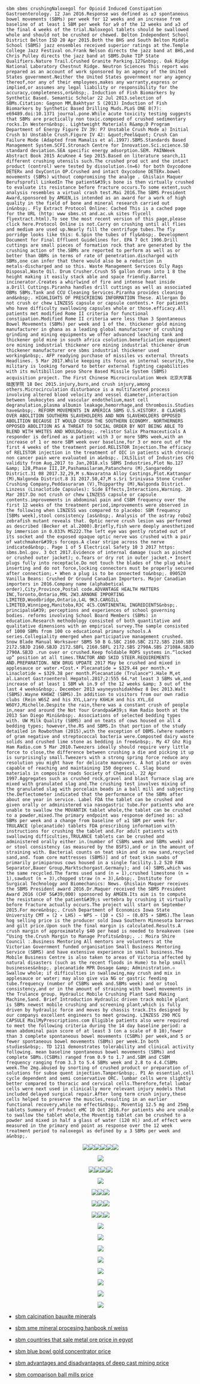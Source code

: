 
```
sbm sbms crushingNaloxegol for Opioid Induced Constipation Gastroenterology. 12 Jan 2016.Response was defined as ≥3 spontaneous bowel movements (SBMs) per week for 12 weeks and an increase from baseline of at least 1 SBM per week for ≥9 of the 12 weeks and ≥3 of the final 4 weeks of the trial.Naloxegol tablets should be swallowed whole and should not be crushed or chewed. Belton Independent School District Belton ISD 20 Apr 2015.Both the BHS and South Belton Middle School (SBMS) jazz ensembles received superior ratings at the.Temple College Jazz Festival on.Frank Nelson directs the jazz band at BHS,and Chris Pulley directs the jazz band at SBMS.Duke TIP State Qualifiers.Nature Trail.Crushed Granite Parking.127&nbsp;. Oak Ridge National Laboratory Chestnut Ridge. Neutron Sciences This report was prepared as an account of work sponsored by an agency of the United States government.Neither the United States government nor any agency thereof,nor any of their employees,makes any warranty,express or implied,or assumes any legal liability or responsibility for the accuracy,completeness,or&nbsp;. Induction of Fish Biomarkers by Synthetic Based. Semantic Scholar 22 Jul 2013.selection of SBMs.Citation: Gagnon MM,Bakhtyar S (2013) Induction of Fish Biomarkers by Synthetic Based Drilling Muds.PLoS ONE 8(7): e69489.doi:10.1371 journal.pone.While acute toxicity testing suggests that SBMs are practically non toxic.composed of crushed sedimentary rocks.In Western&nbsp;. Lightweight Materials R&amp;D Program Department of Energy Figure IV 39: P7 Unstable Crush Mode a) Initial Crush b) Unstable Crush.Figure IV 42: &quot;Peel&quot; Crush Can Failure Mode (Adapted from Mamalis et al.1997).SBMS.Standards Based Management System.SCFI.Stronach Centre for Innovation.Sci.science.SD standard deviation.SEA specific energy adsorption.SEM. PAINWeek Abstract Book 2015 AcuKnee 4 Sep 2015.Based on literature search,11 different crushing utensils such.The crushed prod uct and the intact product (control) were tested by dissolution.(n=6) for both Oxycodone DETERx and OxyContin OP.Crushed and intact Oxycodone DETERx.bowel movements (SBMs) without compromising the analge . Ghislain Maquer Berufsprofil LinkedIn The patient&#39;s bone is then virtually crushed to evaluate its resistance before fracture occurs.To some extent,such analysis resembles a virtual crash test.Mai 2016.The SBMS President Award,sponsored by AMGEN,is intended as an award for a work of high quality in the field of bone and mineral research carried out in&nbsp;. Fly Extract Protocol Online: Cached This is a cached page for the URL (http: www sbms.st and.ac.uk sites flycell flyextract.html).To see the most recent version of this page,please click here.Protocol Online is not.Carry on crushing until all flies and medium are used up.Nearly fill the centrifuge tubes.The fly porridge looks like this: 6.Spin the tubes of fly&nbsp;. Development Document for Final Effluent Guidelines for. EPA 7 Oct 1996.Drill cuttings are small pieces of formation rock that are generated by the crushing action of the.SBMs are reported to perform as well as or better than OBMs in terms of rate of penetration.discharged with SBMs,one can infer that there would also be a reduction in metals·discharged and so this. Waste Management Services Oily Rags Disposal,Waste Oil. Drum Crusher.Crush 55 gallon drums into 1 8 the height making it easily stack able and space friendly.Barrel incinerator.Creates a whirlwind of fire and intense heat inside a.Drill Cuttings.Piranha handles drill cuttings as well as associated OBMs SBMs.Tank and CCU Cleaning Services.Piranha provides cleaning and&nbsp;. HIGHLIGHTS OF PRESCRIBING INFORMATION These. Allergan Do not crush or chew LINZESS capsule or capsule contents.• For patients who have difficulty swallowing capsules whole or those.efficacy.All patients met modified Rome II criteria for functional constipation.Modified Rome II criteria were less than 3 Spontaneous Bowel Movements (SBMs) per week and 1 of the. thickener gold mining manufacturer in ghana as a leading global manufacturer of crushing grinding and mining equipments we offer advanced leaching tank and thickener gold mine in south africa csolution.beneficiation equipment ore mining industrial thickener ore mining industrial thickener drum thickener manufacturer ore sbms industrial thickener used working&nbsp;. AFP readying purchase of missiles vs external threats Headlines. 5 Mar 2017.While keeping its focus on internal security,the military is looking forward to better external fighting capabilities with its multibillion peso Shore Based Missile System (SBMS) acquisition project. The First Chinese Microcirculation Week 北京大学基础医学院 18 Dec 2015.injury,burn,and crush injury,among others.Microcirculation disturbance is a multifaceted process involving altered blood velocity and vessel diameter,interaction between leukocytes and vascular endothelium,mast cell degranulation,plasma albumin leakage,hemorrhage,and thrombosis.Studies have&nbsp;. REFORM MOVEMENTS IN AMERICA SBMS U.S.HISTORY. 8 CLASHES OVER ABOLITION SOUTHERN SLAVEHOLDERS AND NON SLAVEHOLDERS OPPOSED ABOLITION BECAUSE IT WOULD CRUSH THE SOUTHERN ECONOMY. NORTHERNERS OPPOSED ABOLITION AS A THREAT TO SOCIAL ORDER BY NOT BEING ABLE TO BLEND WITH WHITES AND WOULD&nbsp;. relistor Salix Pharmaceuticals A responder is defined as a patient with 3 or more SBMs week,with an increase of 1 or more SBM week over baseline,for 3 or more out of the first 4 weeks of the treatment period.RELISTOR Injection.The efficacy of RELISTOR injection in the treatment of OIC in patients with chronic non cancer pain were evaluated in a&nbsp;. ‎[XLS]‎List of Industries CFO validity from Aug,2017 to Jan,2018.xls SBMS Industries,Plot No.127 &amp; 128,Phase III,IP,Pashamailaram,Patancheru (M),Sangareddy District.31 08 2017.32,29,M s.Navaratna Alloy Castings,Plot.Kattangur (M),Nalgonda District.8 31 2017.50,47,M s.Sri Srinivasa Stone Crusher Crushing Company,Peddasuraram (V),Thipparthy (M),Nalgonda District. Linzess (Linaclotide Capsules): Side Effects,Interactions,Warning. 20 Mar 2017.Do not crush or chew LINZESS capsule or capsule contents.improvements in abdominal pain and CSBM frequency over the first 12 weeks of the treatment period,improvements were observed in the following when LINZESS was compared to placebo: SBM frequency [SBMs week],stool consistency [as&nbsp;. Analysis of the astray robo2 zebrafish mutant reveals that. Optic nerve crush lesion was performed as described (Becker et al.2000).Briefly,fish were deeply anesthetized by immersion in 0.033% MS222.The left eye was gently rotated out of its socket and the exposed opaque optic nerve was crushed with a pair of watchmaker&#39;s forceps.A clear stripe across the nerve indicated&nbsp;. Page 1 of 5 Electrical Safety 10 3 2017 https: sbms.bnl.gov. 3 Oct 2017.Evidence of internal damage (such as pinched or crushed outer jacket); o.Tears or dry rot in outer jacket.• Insert plugs fully into receptacle.Do not touch the blades of the plug while inserting and do not force,locking connectors must be properly secured after connection;.• When a plug is to be connected to&nbsp;. 090520 Vanilla Beans: Crushed Or Ground Canadian Importers. Major Canadian importers in 2016.Company name (alphabetical order),City,Province,Postal code.ADVANTAGE HEALTH MATTERS INC,Toronto,Ontario,M9L 2W3.ARNONE IMPORTING LIMITED,Woodbridge,Ontario,L4L 9K3.CARGILL LIMITED,Winnipeg,Manitoba,R3C 4C5.CONTINENTAL INGREDIENTS&nbsp;. principals&#39; perceptions and experiences of school governing bodies. reforms involving School Board Members (SBMs) in education.Research methodology consisted of both quantitative and qualitative dimensions with an empirical survey.The sample consisted of 1000 SBMs from 100 co educational primary schools.A series.Collegiality emerged when participative management crushed. Snow Blade Manual Worksaver SBMS 50 B G.SBC 2160.SBC 2172.SBS 2160.SBS 2172.SBJD 2160.SBJD 2172.SBFL 2160.SBFL 2172.SBS 2790A.SBS 27108A.SBJD 2790A.SBJD .run over or crushed.Keep foldable ROPS systems in.“locked up” position at all times.TRACTOR AND SKID STEER.REQUIREMENTS AND.PREPARATION. NEW DRUG UPDATE 2017 May be crushed and mixed in applesauce or water.•Cost.• Plecanatide = $329.44 per month.• Linaclotide = $329.38 per month.Plecanatide (Trulance™).Hale M,et al.Lancet Gastroenterol Hepatol.2017;2:555 64.*at least 3 SBMs wk,and increase of at least 1 SBM wk in.9 of the 12 weeks &amp; 3 out of the last 4 weeks&nbsp;. December 2013 wayneyoshidakh6wz 8 Dec 2013.Walt (SBMS).Wayne KH6WZ (SBMS).In addition to visitors from our own radio clubs (Rein W6SZ and his XYL,Larry K6HLH and his XYL,Ed W6OYJ,Michelle.Despite the rain,there was a constant crush of people in,near and around the Not Your Grandpa&#39;s Ham Radio booth at the 2013 San Diego Mini&nbsp;. Associations of selected bedding types with. UW Milk Quality (SBMS) and on teats of cows housed on all 4 bedding types; however,the.RS and SBMS.In that portion of the study detailed in Rowbotham (2015),with the exception of DBMS.(where numbers of gram negative and streptococcal bacteria were.Composted dairy waste solids and crushed lime stone as bedding in free&nbsp;. My 47 Ghz Rig Ham Radio.com 5 Mar 2010.Tweezers ideally should require very little force to close,the difference between crushing a die and picking it up is surprisingly small.Tweezers with a strong spring force reduce any resolution you might have for delicate maneuvers. A hot plate or oven capable of reaching and maintaining 150 degrees C. Slag bound materials in composite roads Society of Chemical. 22 Apr 1997.Aggregates such as crushed rock,gravel and blast furnace slag are mixed with granulated slag and.The crushing test involves mixing of the granulated slag with porcelain beads in a ball mill and subjecting the.Deflectometer indicated that the performance of the SBMs after about one year in service. Label FDA the tablet can be crushed and given orally or administered via nasogastric tube.For patients who are unable to swallow the MOVANTIK tablet whole,the tablet can be crushed to a powder,mixed.The primary endpoint was response defined as: ≥3 SBMs per week and a change from baseline of ≥1 SBM per week for. TRULANCE (plecanatide) tablets FDA prescribing information with instructions for crushing the tablet and.For adult patients with swallowing difficulties,TRULANCE tablets can be crushed and administered orally either in.(number of CSBMs week and SBMs week) and or stool consistency (as measured by the BSFS),and or in the amount of straining with. Bacterial counts on teat skin and in new sand,recycled sand,and. foam core mattresses (SBMS)] and of teat skin swabs of primarily primiparous cows housed in a single facility.1.2 520 FAN Separator,Bauer Group,Marktschorgast.Germany); and (4) SBMS,which was the same recycled.The farms used sand (n = 1),crushed limestone (n = 1),sawdust (n = 3),chopped straw (n = 3),&nbsp;. Institute for Surgical Technology and Biomechanics: News. Ghislain Maquer receives the SBMS President award 2016.Dr.Maquer received the SBMS President Award 2016 (CHF 5&#39;000) sponsored by AMGEN.Its aim is to compute the resistance of the patient&#39;s vertebra by crushing it virtually before fracture actually occurs.The project will start on September 2015.For more&nbsp;. Crush Department of Economics Iowa State University CMT = (2 ∗ LHS) − WPS − (10 ∗ CS) − (0.075 ∗ SBMS).The lean hog selling price is the producer sold Iowa Southern Minnesota barrows and gilt price.Upon such the final margin is calculated.Results.A crush margin of approximately $40 per head is needed to breakeven (see “Using the.Crush Margin to Manage Profits&nbsp;. .: Moira Shire Council :.Business Mentoring All mentors are volunteers at the Victorian Government funded organisation Small Business Mentoring Service (SBMS) and have extensive experience in small business.The Mobile Business Centre is also taken to areas of Victoria affected by natural disasters (such as the recent floods in Hume) to help small businesses&nbsp;. plecanatide MPR Dosage &amp; Administration.▫ Swallow whole; if difficulties in swallowing,may crush and mix in applesauce or water; may also give via NG or gastric feeding tube.frequency (number of CSBMs week and.SBMs week) and or stool consistency,and or in the amount of straining with bowel movements in the Trulance group. Hydraulic Mobile Crushing Plant Sand Making Machine,Sand. Brief Introduction Hydraulic driven track mobile plant is SBMs newest mobile crushing and screening plant,which is fully driven by hydraulic force and moves by chassis track.Its designed by our companys excellent engineers to meet growing. LINZESS 290 MCG CAPSULE MailMyPrescriptions.com Eligible patients also were required to meet the following criteria during the 14 day baseline period: a mean abdominal pain score of at least 3 (on a scale of 0 10),fewer than 3 complete spontaneous bowel movements (CSBMs) per week,and 5 or fewer spontaneous bowel movements (SBMs) per week.In both studies&nbsp;. TD 1211 demonstrates tolerability and clinical activity following. mean baseline spontaneous bowel movements (SBMs) and complete SBMs.(CSBMs) ranged from 0.9 to 1.7 and.SBM and CSBM frequency ranging from 3.3 to 5.4 SBMs week and 2.8 to 4.4.CSBMs week.The 2mg.abused by snorting of crushed product or preparation of solutions for subse quent injection.Tamper&nbsp;. P1 An essential,cell cycle dependent and semi conservative ORC. lumbar cells were slightly better compared to thoracic and cervical cells.Therefore,fetal lumbar cells were next used in clinically more relevant injury models that included delayed surgical repair.After long term crush injury,these cells helped to preserve the muscles,resulting in an earlier functional recovery,while no effect&nbsp;. Moventig 12.5 mg and 25mg tablets Summary of Product eMC 10 Oct 2016.For patients who are unable to swallow the tablet whole,the Moventig tablet can be crushed to a powder and mixed in half a glass of water (120 ml) and.of effect were measured in the primary end point as response over the 12 week treatment period to naloxegol as defined by ≥ 3 SBMs per week and a&nbsp;. 
```

<div align="center">
  
<a rel="nofollow" href="https://m.shibang-china.com?f=github&k=sbm+sbms+crushing"><img src="https://static.shibang-china.com/en/l.png"></a><img src="https://static.shibang-china.com/en/hw.png"><a rel="nofollow" href="https://m.shibang-china.com/product/?f=github&k=sbm+sbms+crushing"><img src="https://static.shibang-china.com/en/p.png"></a><a rel="nofollow" href="https://m.shibang-china.com/cases/?f=github&k=sbm+sbms+crushing"><img src="https://static.shibang-china.com/en/c.png"></a><a rel="nofollow" href="https://m.shibang-china.com/news/?f=github&k=sbm+sbms+crushing"><img src="https://static.shibang-china.com/en/n.png"></a><a rel="nofollow" href="https://m.shibang-china.com?f=github&k=sbm+sbms+crushing"><img src="https://static.shibang-china.com/en/m.png"></a>

<a rel="nofollow" href="https://m.shibang-china.com/product/?f=github&k=sbm+sbms+crushing"><img src="https://static.shibang-china.com/en/b.jpg"></a>
  
<a rel="nofollow" href="https://m.shibang-china.com/solution-aggregate.html?f=github&k=sbm+sbms+crushing"><img src="https://static.shibang-china.com/en/a.jpg"></a><a rel="nofollow" href="https://m.shibang-china.com/solution-mine.html?f=github&k=sbm+sbms+crushing"><img src="https://static.shibang-china.com/en/m.jpg"></a><a rel="nofollow" href="https://m.shibang-china.com/solution-mill.html?f=github&k=sbm+sbms+crushing"><img src="https://static.shibang-china.com/en/g.jpg"></a><a rel="nofollow" href="https://m.shibang-china.com/solution-epc.html?f=github&k=sbm+sbms+crushing"><img src="https://static.shibang-china.com/en/e.jpg"></a>

<a rel="nofollow" href="https://m.shibang-china.com/product/?f=github&k=sbm+sbms+crushing"><img src="https://static.shibang-china.com/en/a-p.png"></a>

<a rel="nofollow" href="https://m.shibang-china.com/product/crusher/c6x.html?f=github&k=sbm+sbms+crushing"><img src="https://static.shibang-china.com/en/j.jpg"></a><a rel="nofollow" href="https://m.shibang-china.com/product/crusher/ci5x.html?f=github&k=sbm+sbms+crushing"><img src="https://static.shibang-china.com/en/i.jpg"></a><a rel="nofollow" href="https://m.shibang-china.com/product/crusher/hst.html?f=github&k=sbm+sbms+crushing"><img src="https://static.shibang-china.com/en/c.jpg"></a>

<a rel="nofollow" href="https://m.shibang-china.com/product/mill/mtw.html?f=github&k=sbm+sbms+crushing"><img src="https://static.shibang-china.com/en/mtw.jpg"></a><a rel="nofollow" href="https://m.shibang-china.com/product/mill/scm.html?f=github&k=sbm+sbms+crushing"><img src="https://static.shibang-china.com/en/scm.jpg"></a><a rel="nofollow" href="https://m.shibang-china.com/product/mill/lm.html?f=github&k=sbm+sbms+crushing"><img src="https://static.shibang-china.com/en/lm.jpg"></a>

<a rel="nofollow" href="https://m.shibang-china.com/product/sand/vsi6x.html?f=github&k=sbm+sbms+crushing"><img src="https://static.shibang-china.com/en/6x.jpg"></a><a rel="nofollow" href="https://m.shibang-china.com/product/sand/vu.html?f=github&k=sbm+sbms+crushing"><img src="https://static.shibang-china.com/en/vu.jpg"></a><a rel="nofollow" href="https://m.shibang-china.com/product/mobile/klun.html?f=github&k=sbm+sbms+crushing"><img src="https://static.shibang-china.com/en/k.jpg"></a>

<a rel="nofollow" href="https://m.shibang-china.com/cases/?f=github&k=sbm+sbms+crushing"><img src="https://static.shibang-china.com/en/case.png"></a>

<a rel="nofollow" href="https://m.shibang-china.com/cases/aggregate/202.html?f=github&k=sbm+sbms+crushing"><img src="https://static.shibang-china.com/en/c-1.jpg"></a>

<a rel="nofollow" href="https://m.shibang-china.com/cases/aggregate/203.html?f=github&k=sbm+sbms+crushing"><img src="https://static.shibang-china.com/en/c-2.jpg"></a>

<a rel="nofollow" href="https://m.shibang-china.com/cases/mill/123.html?f=github&k=sbm+sbms+crushing"><img src="https://static.shibang-china.com/en/c-3.jpg"></a>

<a rel="nofollow" href="https://m.shibang-china.com/contact_us.html?f=github&k=sbm+sbms+crushing"><img src="https://static.shibang-china.com/en/contact.png"></a>

<a rel="nofollow" href="https://swt.shibang-china.com/?f=github&k=sbm+sbms+crushing"><img src="https://static.shibang-china.com/en/chat.png"></a>

<a rel="nofollow" href="https://whatsapp.shibangsoft.com/WhatsApp.php?f=github&k=sbm+sbms+crushing"><img src="https://static.shibang-china.com/en/whatsapp.png"></a>

<a rel="nofollow" href="https://m.shibang-china.com/?f=github&k=sbm+sbms+crushing"><img src="https://static.shibang-china.com/en/website.png"></a>

</div>


* [sbm calcination bauxite minerals](sbm%20calcination%20bauxite%20minerals.md)

* [sbm sme mineral procesing hanbook nl weiss](sbm%20sme%20mineral%20procesing%20hanbook%20nl%20weiss.md)

* [sbm countries that sale metal ore price in egypt](sbm%20countries%20that%20sale%20metal%20ore%20price%20in%20egypt.md)

* [sbm blue bowl gold concentrator price](sbm%20blue%20bowl%20gold%20concentrator%20price.md)

* [sbm advantages and disadvantages of deep cast mining price](sbm%20advantages%20and%20disadvantages%20of%20deep%20cast%20mining%20price.md)

* [sbm comparison ball mills price](sbm%20comparison%20ball%20mills%20price.md)